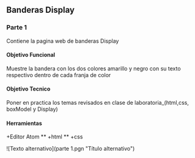 ## Banderas Display

### Parte 1
Contiene la pagina web de banderas Display

#### Objetivo Funcional
Muestre la bandera con los dos colores amarillo y negro con su texto respectivo dentro de cada franja de color

#### Objetivo Tecnico
Poner en practica los temas revisados en clase de laboratoria_(html,css, boxModel y Display)

#### Herramientas
+Editor Atom
**    +html
**    +css

![Texto alternativo](parte 1.pgn "Título alternativo")
